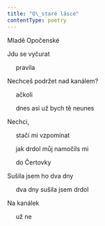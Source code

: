 ```yaml
---
title: "O\_staré lásce"
contentType: poetry
---
```


<section>

Mladě Opočenské

Jdu se vyčurat

     pravila

Nechceš podržet nad kanálem?

     ačkoli

     dnes asi už bych tě neunes

Nechci,

     stačí mi vzpomínat

     jak drdol můj namočils mi

     do Čertovky

Sušila jsem ho dva dny

     dva dny sušila jsem drdol

Na kanálek

     už ne

</section>

